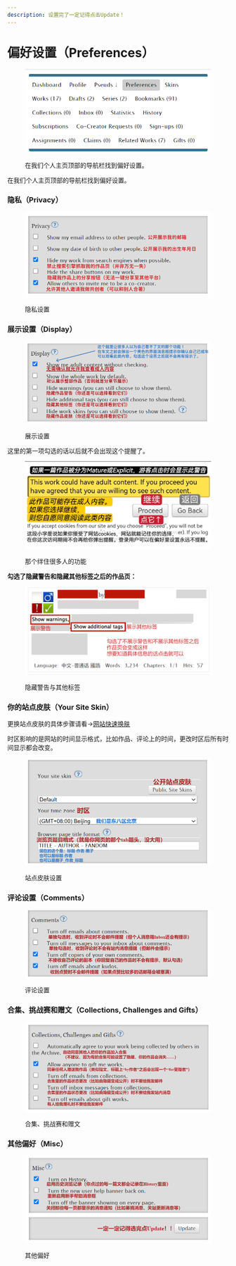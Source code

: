 ```yaml
---
description: 设置完了一定记得点击Update！
---
```


# 偏好设置（Preferences）

<figure><img src="../.gitbook/assets/image (30).png" alt=""><figcaption><p>在我们个人主页顶部的导航栏找到偏好设置。</p></figcaption></figure>

在我们个人主页顶部的导航栏找到偏好设置。

### 隐私（Privacy）

<figure><img src="../.gitbook/assets/image (9).png" alt=""><figcaption><p>隐私设置</p></figcaption></figure>

### 展示设置（Display）

<figure><img src="../.gitbook/assets/image (2) (1) (1).png" alt=""><figcaption><p>展示设置</p></figcaption></figure>

这里的第一项勾选的话以后就不会出现这个提醒了。

<figure><img src="../.gitbook/assets/MTXX_MH20230313_082729569.jpg" alt=""><figcaption><p>那个绊住很多人的功能</p></figcaption></figure>

**勾选了隐藏警告和隐藏其他标签之后的作品页：**

<figure><img src="../.gitbook/assets/image3.png" alt=""><figcaption><p>隐藏警告与其他标签</p></figcaption></figure>

### 你的站点皮肤（Your Site Skin）

更换站点皮肤的具体步骤请看→[网站快速换肤](wang-zhan-kuai-su-huan-fu-site-skin.md)

时区影响的是网站的时间显示格式，比如作品、评论上的时间，更改时区后所有时间显示都会改变。

<figure><img src="../.gitbook/assets/image (13).png" alt=""><figcaption><p>站点皮肤设置</p></figcaption></figure>

### 评论设置（Comments）

<figure><img src="../.gitbook/assets/image (1) (1) (1) (1) (1).png" alt=""><figcaption><p>评论设置</p></figcaption></figure>

### 合集、挑战赛和赠文（Collections, Challenges and Gifts）

<figure><img src="../.gitbook/assets/image (2) (2) (1).png" alt=""><figcaption><p>合集、挑战赛和赠文</p></figcaption></figure>

### **其他偏好（Misc）**

<figure><img src="../.gitbook/assets/image (3) (1) (1).png" alt=""><figcaption><p>其他偏好</p></figcaption></figure>
